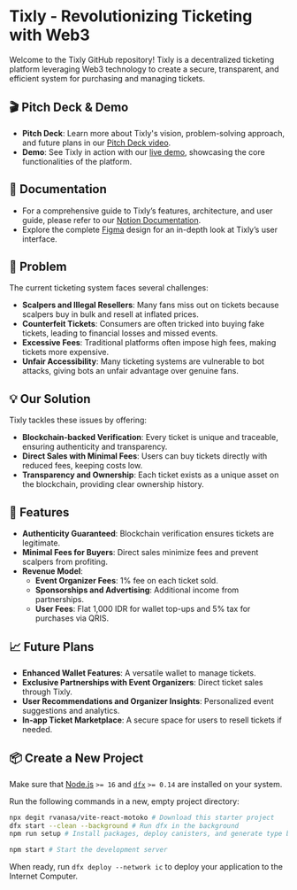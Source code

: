 # Tixly - Revolutionizing Ticketing with Web3
Welcome to the Tixly GitHub repository! Tixly is a decentralized ticketing platform leveraging Web3 technology to create a secure, transparent, and efficient system for purchasing and managing tickets.

## 🎬 Pitch Deck & Demo

- **Pitch Deck**: Learn more about Tixly's vision, problem-solving approach, and future plans in our [Pitch Deck video](https://youtu.be/KHzkNaTU84E).
- **Demo**: See Tixly in action with our [live demo](https://youtu.be/rZBbXBWNrRo), showcasing the core functionalities of the platform.

## 📄 Documentation

- For a comprehensive guide to Tixly’s features, architecture, and user guide, please refer to our [Notion Documentation](https://marioorlando.notion.site/Documentation-of-Tixly-13924ae3a37f80ab993be44ae53b403d).
- Explore the complete [Figma](https://www.figma.com/design/bGupI6MLo2pj4cWg3PxQUq/Tixly?node-id=50-2&node-type=canvas&t=bGSWxCGciFE8BkaZ-0) design for an in-depth look at Tixly’s user interface.

## 🚨 Problem

The current ticketing system faces several challenges:
- **Scalpers and Illegal Resellers**: Many fans miss out on tickets because scalpers buy in bulk and resell at inflated prices.
- **Counterfeit Tickets**: Consumers are often tricked into buying fake tickets, leading to financial losses and missed events.
- **Excessive Fees**: Traditional platforms often impose high fees, making tickets more expensive.
- **Unfair Accessibility**: Many ticketing systems are vulnerable to bot attacks, giving bots an unfair advantage over genuine fans.

## 💡 Our Solution

Tixly tackles these issues by offering:
- **Blockchain-backed Verification**: Every ticket is unique and traceable, ensuring authenticity and transparency.
- **Direct Sales with Minimal Fees**: Users can buy tickets directly with reduced fees, keeping costs low.
- **Transparency and Ownership**: Each ticket exists as a unique asset on the blockchain, providing clear ownership history.

## 📌 Features

- **Authenticity Guaranteed**: Blockchain verification ensures tickets are legitimate.
- **Minimal Fees for Buyers**: Direct sales minimize fees and prevent scalpers from profiting.
- **Revenue Model**:
  - **Event Organizer Fees**: 1% fee on each ticket sold.
  - **Sponsorships and Advertising**: Additional income from partnerships.
  - **User Fees**: Flat 1,000 IDR for wallet top-ups and 5% tax for purchases via QRIS.

## 📈 Future Plans

- **Enhanced Wallet Features**: A versatile wallet to manage tickets.
- **Exclusive Partnerships with Event Organizers**: Direct ticket sales through Tixly.
- **User Recommendations and Organizer Insights**: Personalized event suggestions and analytics.
- **In-app Ticket Marketplace**: A secure space for users to resell tickets if needed.

## 📦 Create a New Project

Make sure that [Node.js](https://nodejs.org/en/) `>= 16` and [`dfx`](https://internetcomputer.org/docs/current/developer-docs/build/install-upgrade-remove) `>= 0.14` are installed on your system.

Run the following commands in a new, empty project directory:

```sh
npx degit rvanasa/vite-react-motoko # Download this starter project
dfx start --clean --background # Run dfx in the background
npm run setup # Install packages, deploy canisters, and generate type bindings

npm start # Start the development server
```

When ready, run `dfx deploy --network ic` to deploy your application to the Internet Computer.
